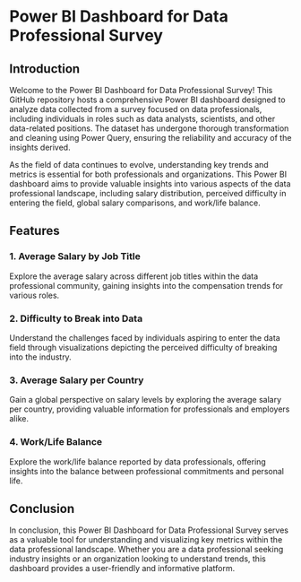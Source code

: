 
# Power BI Dashboard for Data Professional Survey
## Introduction
Welcome to the Power BI Dashboard for Data Professional Survey! This GitHub repository hosts a comprehensive Power BI dashboard designed to analyze data collected from a survey focused on data professionals, including individuals in roles such as data analysts, scientists, and other data-related positions. The dataset has undergone thorough transformation and cleaning using Power Query, ensuring the reliability and accuracy of the insights derived.

As the field of data continues to evolve, understanding key trends and metrics is essential for both professionals and organizations. This Power BI dashboard aims to provide valuable insights into various aspects of the data professional landscape, including salary distribution, perceived difficulty in entering the field, global salary comparisons, and work/life balance.

## Features

### 1. Average Salary by Job Title
Explore the average salary across different job titles within the data professional community, gaining insights into the compensation trends for various roles.

### 2. Difficulty to Break into Data
Understand the challenges faced by individuals aspiring to enter the data field through visualizations depicting the perceived difficulty of breaking into the industry.

### 3. Average Salary per Country
Gain a global perspective on salary levels by exploring the average salary per country, providing valuable information for professionals and employers alike.

### 4. Work/Life Balance
Explore the work/life balance reported by data professionals, offering insights into the balance between professional commitments and personal life.

## Conclusion
In conclusion, this Power BI Dashboard for Data Professional Survey serves as a valuable tool for understanding and visualizing key metrics within the data professional landscape. Whether you are a data professional seeking industry insights or an organization looking to understand trends, this dashboard provides a user-friendly and informative platform. 
